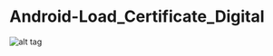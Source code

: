 # Android-Load_Certificate_Digital

![alt tag](https://aeroyid.files.wordpress.com/2017/01/photo_2017-01-18_13-32-49.jpg)
